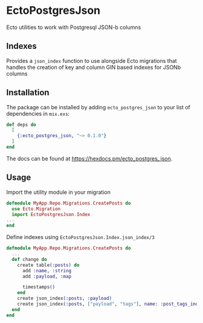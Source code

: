 # EctoPostgresJson
Ecto utilities to work with Postgresql JSON-b columns

## Indexes

Provides a `json_index` function to use alongside Ecto migrations that handles the creation of key and column GIN based indexes for JSONb columns

## Installation

The package can be installed
by adding `ecto_postgres_json` to your list of dependencies in `mix.exs`:

```elixir
def deps do
  [
    {:ecto_postgres_json, "~> 0.1.0"}
  ]
end
```

The docs can
be found at <https://hexdocs.pm/ecto_postgres_json>.

## Usage

Import the utility module in your migration

```elixir
defmodule MyApp.Repo.Migrations.CreatePosts do
  use Ecto.Migration
  import EctoPostgresJson.Index
...
end
```

Define indexes using `EctoPostgresJson.Index.json_index/3`

```elixir
defmodule MyApp.Repo.Migrations.CreatePosts do
  ...
  def change do
    create table(:posts) do
      add :name, :string
      add :payload, :map

      timestamps()
    end
    create json_index(:posts, :payload)
    create json_index(:posts, ["payload", "tags"], name: :post_tags_index)
  end
end
```
